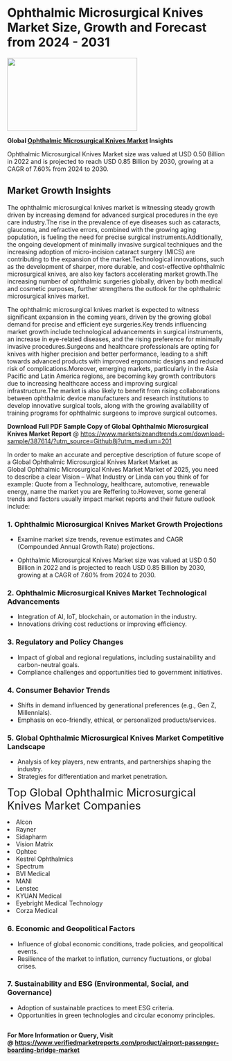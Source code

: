 <H1>Ophthalmic Microsurgical Knives Market Size, Growth and Forecast from 2024 - 2031</H1><img class="aligncenter size-medium wp-image-584254" src="https://thirdeyenews.in/wp-content/uploads/2024/09/Global-Market-Research-300x168.jpeg" alt="" width="300" height="168" /><p><strong>Global&nbsp;<a href="https://www.marketsizeandtrends.com/download-sample/387614/?utm_source=Github8j?utm_medium=201">Ophthalmic Microsurgical Knives Market</a> Insights</strong></p><p>Ophthalmic Microsurgical Knives Market size was valued at USD 0.50 Billion in 2022 and is projected to reach USD 0.85 Billion by 2030, growing at a CAGR of 7.60% from 2024 to 2030.</p><p><h2>Market Growth Insights</h2> <p>The ophthalmic microsurgical knives market is witnessing steady growth driven by increasing demand for advanced surgical procedures in the eye care industry.The rise in the prevalence of eye diseases such as cataracts, glaucoma, and refractive errors, combined with the growing aging population, is fueling the need for precise surgical instruments.Additionally, the ongoing development of minimally invasive surgical techniques and the increasing adoption of micro-incision cataract surgery (MICS) are contributing to the expansion of the market.Technological innovations, such as the development of sharper, more durable, and cost-effective ophthalmic microsurgical knives, are also key factors accelerating market growth.The increasing number of ophthalmic surgeries globally, driven by both medical and cosmetic purposes, further strengthens the outlook for the ophthalmic microsurgical knives market.</p> <p>The ophthalmic microsurgical knives market is expected to witness significant expansion in the coming years, driven by the growing global demand for precise and efficient eye surgeries.Key trends influencing market growth include technological advancements in surgical instruments, an increase in eye-related diseases, and the rising preference for minimally invasive procedures.Surgeons and healthcare professionals are opting for knives with higher precision and better performance, leading to a shift towards advanced products with improved ergonomic designs and reduced risk of complications.Moreover, emerging markets, particularly in the Asia Pacific and Latin America regions, are becoming key growth contributors due to increasing healthcare access and improving surgical infrastructure.The market is also likely to benefit from rising collaborations between ophthalmic device manufacturers and research institutions to develop innovative surgical tools, along with the growing availability of training programs for ophthalmic surgeons to improve surgical outcomes.</p> <p><span class=""><strong>Download Full PDF Sample Copy of Global Ophthalmic Microsurgical Knives Market Report</strong> @ <a href="https://www.marketsizeandtrends.com/download-sample/387614/?utm_source=Github8j?utm_medium=201" target="_blank">https://www.marketsizeandtrends.com/download-sample/387614/?utm_source=Github8j?utm_medium=201</a></span></p><p>In order to make an accurate and perceptive description of future scope of a Global&nbsp;Ophthalmic Microsurgical Knives Market Market as Global&nbsp;Ophthalmic Microsurgical Knives Market Market of 2025, you need to describe a clear Vision &ndash; What Industry or Linda can you think of for example: Quote from a Technology, healthcare, automotive, renewable energy, name the market you are Reffering to.However, some general trends and factors usually impact market reports and their future outlook include:</p><h3>1.&nbsp;<strong>Ophthalmic Microsurgical Knives Market Growth Projections</strong></h3><ul><li>Examine market size trends, revenue estimates and CAGR (Compounded Annual Growth Rate) projections.</li><li><p>Ophthalmic Microsurgical Knives Market size was valued at USD 0.50 Billion in 2022 and is projected to reach USD 0.85 Billion by 2030, growing at a CAGR of 7.60% from 2024 to 2030.</p></li></ul><h3>2.&nbsp;<strong>Ophthalmic Microsurgical Knives Market Technological Advancements</strong></h3><ul><li>Integration of AI, IoT, blockchain, or automation in the industry.</li><li>Innovations driving cost reductions or improving efficiency.</li></ul><h3>3.&nbsp;<strong>Regulatory and Policy Changes</strong></h3><ul><li>Impact of global and regional regulations, including sustainability and carbon-neutral goals.</li><li>Compliance challenges and opportunities tied to government initiatives.</li></ul><h3>4.&nbsp;<strong>Consumer Behavior Trends</strong></h3><ul><li>Shifts in demand influenced by generational preferences (e.g., Gen Z, Millennials).</li><li>Emphasis on eco-friendly, ethical, or personalized products/services.</li></ul><h3>5.&nbsp;<strong>Global Ophthalmic Microsurgical Knives Market Competitive Landscape</strong></h3><ul><li>Analysis of key players, new entrants, and partnerships shaping the industry.</li><li>Strategies for differentiation and market penetration.</li></ul><p data-pm-slice="1 1 []"><span style="color: inherit; font-family: inherit; font-size: 25px;">Top Global Ophthalmic Microsurgical Knives Market Companies</span></p><div class="" data-test-id=""><p><li>Alcon</li><li> Rayner</li><li> Sidapharm</li><li> Vision Matrix</li><li> Ophtec</li><li> Kestrel Ophthalmics</li><li> Spectrum</li><li> BVI Medical</li><li> MANI</li><li> Lenstec</li><li> KYUAN Medical</li><li> Eyebright Medical Technology</li><li> Corza Medical</li></p></div><h3>6.&nbsp;<strong>Economic and Geopolitical Factors</strong></h3><ul><li>Influence of global economic conditions, trade policies, and geopolitical events.</li><li>Resilience of the market to inflation, currency fluctuations, or global crises.</li></ul><h3>7.&nbsp;<strong>Sustainability and ESG (Environmental, Social, and Governance)</strong></h3><ul><li>Adoption of sustainable practices to meet ESG criteria.</li><li>Opportunities in green technologies and circular economy principles.</li></ul><h2><strong style="font-size: 14px;">For More Information or Query, Visit @&nbsp;</strong><a style="background-color: #ffffff; font-size: 14px;" href="https://www.marketsizeandtrends.com/report/ophthalmic-microsurgical-knives-market/" target="_blank">https://www.verifiedmarketreports.com/product/airport-passenger-boarding-bridge-market</a></h2>